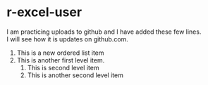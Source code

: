 # r-excel-user
I am practicing uploads to github and I have added these few lines.  
I will see how it is updates on github.com.   
1. This is a new ordered list item
2. This is another first level item.
    1. This is second level item
    2. This is another second level item
